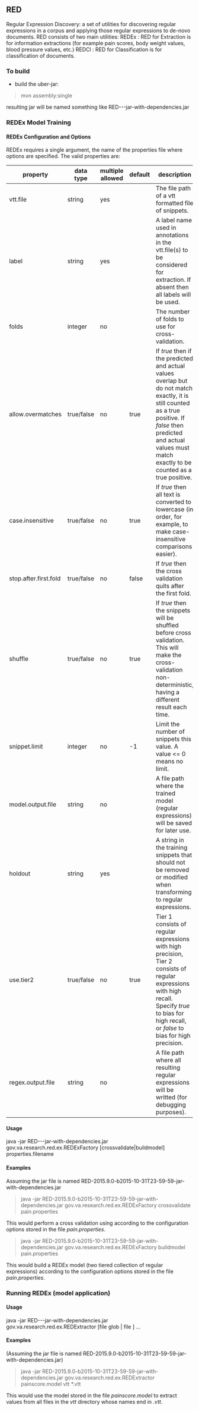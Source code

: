 ## RED

Regular Expression Discovery: a set of utilities for discovering regular expressions in a corpus and applying those regular expressions to de-novo documents.
RED consists of two main utilities:
	REDEx : RED for Extraction is for information extractions (for example pain scores, body weight values, blood pressure values, etc.)
	REDCl : RED for Classification is for classification of documents.

### To build
* build the uber-jar:

> mvn assembly:single

resulting jar will be named something like RED-<version>-<build number>-jar-with-dependencies.jar

### REDEx Model Training

#### REDEx Configuration and Options

REDEx requires a single argument, the name of the properties file where options are specified. The valid properties are:

| property              | data type  | multiple allowed | default | description
|-----------------------|------------|------------------|---------|------------
| vtt.file              | string     | yes              |         | The file path of a vtt formatted file of snippets.
| label                 | string     | yes              |         | A label name used in annotations in the vtt.file(s) to be considered for extraction. If absent then all labels will be used. |
| folds                 | integer    | no               |         | The number of folds to use for cross-validation.
| allow.overmatches     | true/false | no               | true    | If *true* then if the predicted and actual values overlap but do not match exactly, it is still counted as a true positive. If *false* then predicted and actual values must match exactly to be counted as a true positive.
| case.insensitive      | true/false | no               | true    | If *true* then all text is converted to lowercase (in order, for example, to make case-insensitive comparisons easier).|
| stop.after.first.fold | true/false | no               | false   | If *true* then the cross validation quits after the first fold.
| shuffle               | true/false | no               | true    | If *true* then the snippets will be shuffled before cross validation. This will make the cross-validation non-deterministic, having a different result each time.|
| snippet.limit         | integer    | no               | -1      | Limit the number of snippets this value. A value <= 0 means no limit.
| model.output.file     | string     | no               |         | A file path where the trained model (regular expressions) will be saved for later use.
| holdout               | string     | yes              |         | A string in the training snippets that should not be removed or modified when transforming to regular expressions.
| use.tier2             | true/false | no               | true    | Tier 1 consists of regular expressions with high precision, Tier 2 consists of regular expressions with high recall. Specify *true* to bias for high recall, or *false* to bias for high precision.
| regex.output.file     | string     | no               |         | A file path where all resulting regular expressions will be writted (for debugging purposes).

#### Usage

java -jar RED-<version>-<build number>-jar-with-dependencies.jar gov.va.research.red.ex.REDExFactory [crossvalidate|buildmodel] properties.filename

#### Examples

Assuming the jar file is named RED-2015.9.0-b2015-10-31T23-59-59-jar-with-dependencies.jar

> java -jar RED-2015.9.0-b2015-10-31T23-59-59-jar-with-dependencies.jar gov.va.research.red.ex.REDExFactory crossvalidate pain.properties

This would perform a cross validation using according to the configuration options stored in the file *pain.properties*.

> java -jar RED-2015.9.0-b2015-10-31T23-59-59-jar-with-dependencies.jar gov.va.research.red.ex.REDExFactory buildmodel pain.properties

This would build a REDEx model (two tiered collection of regular expressions) according to the configuration options stored in the file *pain.properties*.

### Running REDEx (model application)

#### Usage

java -jar RED-<version>-<build number>-jar-with-dependencies.jar gov.va.research.red.ex.REDExtractor <REDEx model file> <file dir> [file glob | file ] ...

#### Examples 

(Assuming the jar file is named RED-2015.9.0-b2015-10-31T23-59-59-jar-with-dependencies.jar)

> java -jar RED-2015.9.0-b2015-10-31T23-59-59-jar-with-dependencies.jar gov.va.research.red.ex.REDExtractor painscore.model vtt *.vtt

This would use the model stored in the file *painscore.model* to extract values from all files in the *vtt* directory whose names end in *.vtt*.
